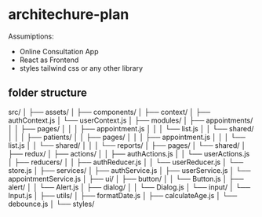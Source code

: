 # architechure-plan
Assumiptions:
 - Online Consultation App
 - React as Frontend 
 - styles tailwind css or any other library
 

## folder structure
src/
│
├── assets/
│
├── components/
│
├── context/
│   ├── authContext.js
│   └── userContext.js
│
├── modules/
│   ├── appointments/
│   │   ├── pages/
│   │   │   ├── appointment.js
│   │   │   └── list.js
│   │   └── shared/
│   │
│   ├── patients/
│   │   ├── pages/
│   │   │   ├── appointment.js
│   │   │   └── list.js
│   │   └── shared/
│   │
│   └── reports/
│       ├── pages/
│       └── shared/
│
├── redux/
│   ├── actions/
│   │   ├── authActions.js
│   │   └── userActions.js
│   ├── reducers/
│   │   ├── authReducer.js
│   │   └── userReducer.js
│   └── store.js
│
├── services/
│   ├── authService.js
│   ├── userService.js
│   └── appointmentService.js
│
├── ui/
│   ├── button/
│   │   └── Button.js
│   ├── alert/
│   │   └── Alert.js
│   ├── dialog/
│   │   └── Dialog.js
│   └── input/
│       └── Input.js
│
├── utils/
│   ├── formatDate.js
│   ├── calculateAge.js
│   └── debounce.js
│
└── styles/
